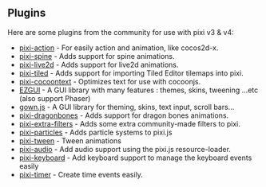 ## Plugins

Here are some plugins from the community for use with pixi v3 & v4:

- [pixi-action][action & animation] - For easily action and animation, like cocos2d-x.
- [pixi-spine][spine] - Adds support for spine animations.
- [pixi-live2d][live2d] - Adds support for live2d animations.
- [pixi-tiled][tiled] - Adds support for importing Tiled Editor tilemaps into pixi.
- [pixi-cocoontext][cotxt] - Optimizes text for use with cocoonjs.
- [EZGUI][ezgui] - A GUI library with many features : themes, skins, tweening ...etc (also support Phaser)
- [gown.js][gown.js] - A GUI library for theming, skins, text input, scroll bars...
- [pixi-dragonbones][drag] - Adds support for dragon bones animations.
- [pixi-extra-filters][exf] - Adds some extra community-made filters to pixi.
- [pixi-particles][part] - Adds particle systems to pixi.js
- [pixi-tween](https://github.com/Nazariglez/pixi-tween) - Tween animations
- [pixi-audio](https://github.com/Nazariglez/pixi-audio) - Add audio support using the pixi.js resource-loader.
- [pixi-keyboard](https://github.com/Nazariglez/pixi-keyboard) - Add keyboard support to manage the keyboard events easily
- [pixi-timer](https://github.com/Nazariglez/pixi-timer) - Create time events easily.

[action & animation]: https://github.com/hustcc/pixi-action
[cotxt]: https://github.com/JiDW/pixi-cocoontext
[spine]: https://github.com/pixijs/pixi-spine
[live2d]: https://github.com/avgjs/pixi-live2d
[tiled]: https://github.com/beeglebug/pixi-tiled
[ezgui]: https://github.com/Ezelia/EZGUI
[gown.js]: https://github.com/brean/gown.js
[drag]: https://github.com/cinkonaap/pixi-dragonbones
[exf]: https://github.com/pixijs/pixi-extra-filters
[part]: https://github.com/pixijs/pixi-particles